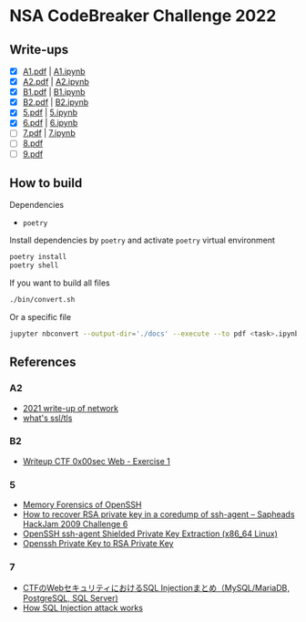 # NSA CodeBreaker Challenge 2022

## Write-ups

- [x] [A1.pdf](./docs/a1.pdf) | [A1.ipynb](./a1.ipynb)
- [x] [A2.pdf](./docs/a2.pdf) | [A2.ipynb](./a2.ipynb)
- [x] [B1.pdf](./docs/b1.pdf) | [B1.ipynb](./b1.ipynb)
- [x] [B2.pdf](./docs/b2.pdf) | [B2.ipynb](./b2.ipynb)
- [x] [5.pdf](./docs/task5.pdf) | [5.ipynb](./task5.ipynb)
- [x] [6.pdf](./docs/task6.pdf) | [6.ipynb](./task6.ipynb)
- [ ] [7.pdf](./docs/task7.pdf) | [7.ipynb](./task7.ipynb)
- [ ] [8.pdf](./docs/task8.pdf)
- [ ] [9.pdf](./docs/task9.pdf)

## How to build

Dependencies

- `poetry`

Install dependencies by `poetry` and activate `poetry` virtual environment

```bash
poetry install
poetry shell
```

If you want to build all files

```bash
./bin/convert.sh
```

Or a specific file

```bash
jupyter nbconvert --output-dir='./docs' --execute --to pdf <task>.ipynb
```

## References

### A2

- [2021 write-up of network](https://github.com/luker983/nsa-codebreaker-2021/tree/main/task1)
- [what's ssl/tls](https://www.sslcerts.jp/)

### B2

- [Writeup CTF 0x00sec Web - Exercise 1](https://blog.jakubjuszczak.de/writeup-ctf-0x00sec-web-exercise-1/)

### 5

- [Memory Forensics of OpenSSH](http://lists.mindrot.org/pipermail/openssh-unix-dev/2014-May/032565.html)
- [How to recover RSA private key in a coredump of ssh-agent – Sapheads HackJam 2009 Challenge 6](https://web.archive.org/web/20110831073208/https://www.vnsecurity.net/2009/10/how-to-recover-rsa-private-key-in-a-coredump-of-ssh-agent-sapheads-hackjam-2009-challenge-6/)
- [OpenSSH ssh-agent Shielded Private Key Extraction (x86_64 Linux)](https://security.humanativaspa.it/openssh-ssh-agent-shielded-private-key-extraction-x86_64-linux/)
- [Openssh Private Key to RSA Private Key](https://stackoverflow.com/questions/54994641/openssh-private-key-to-rsa-private-key)

### 7

- [CTFのWebセキュリティにおけるSQL Injectionまとめ（MySQL/MariaDB, PostgreSQL, SQL Server)](https://blog.hamayanhamayan.com/entry/2021/12/05/115923)
- [How SQL Injection attack works](https://guicommits.com/how-sql-injection-attack-works-with-examples/)
